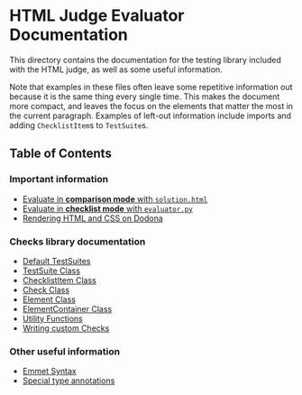 # HTML Judge Evaluator Documentation

This directory contains the documentation for the testing library included with the HTML judge, as well as some useful information.

Note that examples in these files often leave some repetitive information out because it is the same thing every single time. This makes the document more compact, and leaves the focus on the elements that matter the most in the current paragraph. Examples of left-out information include imports and adding `ChecklistItem`s to `TestSuite`s.

## Table of Contents

### Important information

- [Evaluate in **comparison mode** with `solution.html`](pages/evaluating-by-comparing.md)
- [Evaluate in **checklist mode** with `evaluator.py`](pages/evaluators.md)
- [Rendering HTML and CSS on Dodona](pages/rendering-on-dodona.md)

### Checks library documentation

- [Default TestSuites](pages/default-suites.md)
- [TestSuite Class](pages/testsuite-class.md)
- [ChecklistItem Class](pages/checklistitem-class.md)
- [Check Class](pages/check-class.md)
- [Element Class](pages/element-class.md)
- [ElementContainer Class](pages/elementcontainer-class.md)
- [Utility Functions](pages/utility-functions.md)
- [Writing custom Checks](pages/custom-checks.md)

### Other useful information

- [Emmet Syntax](pages/emmet-syntax.md)
- [Special type annotations](pages/type-annotations.md)

